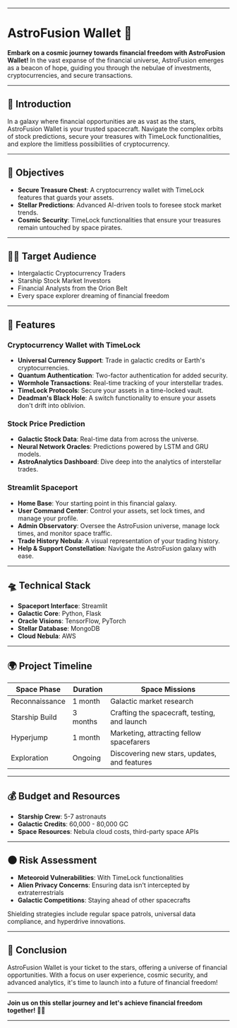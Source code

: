 
---

# AstroFusion Wallet 🌌


**Embark on a cosmic journey towards financial freedom with AstroFusion Wallet!** In the vast expanse of the financial universe, AstroFusion emerges as a beacon of hope, guiding you through the nebulae of investments, cryptocurrencies, and secure transactions.

---

## 🌠 Introduction

In a galaxy where financial opportunities are as vast as the stars, AstroFusion Wallet is your trusted spacecraft. Navigate the complex orbits of stock predictions, secure your treasures with TimeLock functionalities, and explore the limitless possibilities of cryptocurrency.

---

## 🚀 Objectives

- **Secure Treasure Chest**: A cryptocurrency wallet with TimeLock features that guards your assets.
- **Stellar Predictions**: Advanced AI-driven tools to foresee stock market trends.
- **Cosmic Security**: TimeLock functionalities that ensure your treasures remain untouched by space pirates.

---

## 👩‍🚀 Target Audience

- Intergalactic Cryptocurrency Traders
- Starship Stock Market Investors
- Financial Analysts from the Orion Belt
- Every space explorer dreaming of financial freedom

---

## 🌌 Features

### Cryptocurrency Wallet with TimeLock

- **Universal Currency Support**: Trade in galactic credits or Earth's cryptocurrencies.
- **Quantum Authentication**: Two-factor authentication for added security.
- **Wormhole Transactions**: Real-time tracking of your interstellar trades.
- **TimeLock Protocols**: Secure your assets in a time-locked vault.
- **Deadman's Black Hole**: A switch functionality to ensure your assets don't drift into oblivion.

### Stock Price Prediction

- **Galactic Stock Data**: Real-time data from across the universe.
- **Neural Network Oracles**: Predictions powered by LSTM and GRU models.
- **AstroAnalytics Dashboard**: Dive deep into the analytics of interstellar trades.

### Streamlit Spaceport

- **Home Base**: Your starting point in this financial galaxy.
- **User Command Center**: Control your assets, set lock times, and manage your profile.
- **Admin Observatory**: Oversee the AstroFusion universe, manage lock times, and monitor space traffic.
- **Trade History Nebula**: A visual representation of your trading history.
- **Help & Support Constellation**: Navigate the AstroFusion galaxy with ease.

---

## 🛸 Technical Stack

- **Spaceport Interface**: Streamlit
- **Galactic Core**: Python, Flask
- **Oracle Visions**: TensorFlow, PyTorch
- **Stellar Database**: MongoDB
- **Cloud Nebula**: AWS

---

## 🌍 Project Timeline

| Space Phase    | Duration | Space Missions                              |
| -------------- | -------- | ------------------------------------------- |
| Reconnaissance | 1 month  | Galactic market research                    |
| Starship Build | 3 months | Crafting the spacecraft, testing, and launch|
| Hyperjump      | 1 month  | Marketing, attracting fellow spacefarers    |
| Exploration    | Ongoing  | Discovering new stars, updates, and features|

---

## 💰 Budget and Resources

- **Starship Crew**: 5-7 astronauts
- **Galactic Credits**: 60,000 - 80,000 GC
- **Space Resources**: Nebula cloud costs, third-party space APIs

---

## 🌑 Risk Assessment

- **Meteoroid Vulnerabilities**: With TimeLock functionalities
- **Alien Privacy Concerns**: Ensuring data isn't intercepted by extraterrestrials
- **Galactic Competitions**: Staying ahead of other spacecrafts

Shielding strategies include regular space patrols, universal data compliance, and hyperdrive innovations.

---

## 🌟 Conclusion

AstroFusion Wallet is your ticket to the stars, offering a universe of financial opportunities. With a focus on user experience, cosmic security, and advanced analytics, it's time to launch into a future of financial freedom!

---

**Join us on this stellar journey and let's achieve financial freedom together!** 🌌🚀

---
